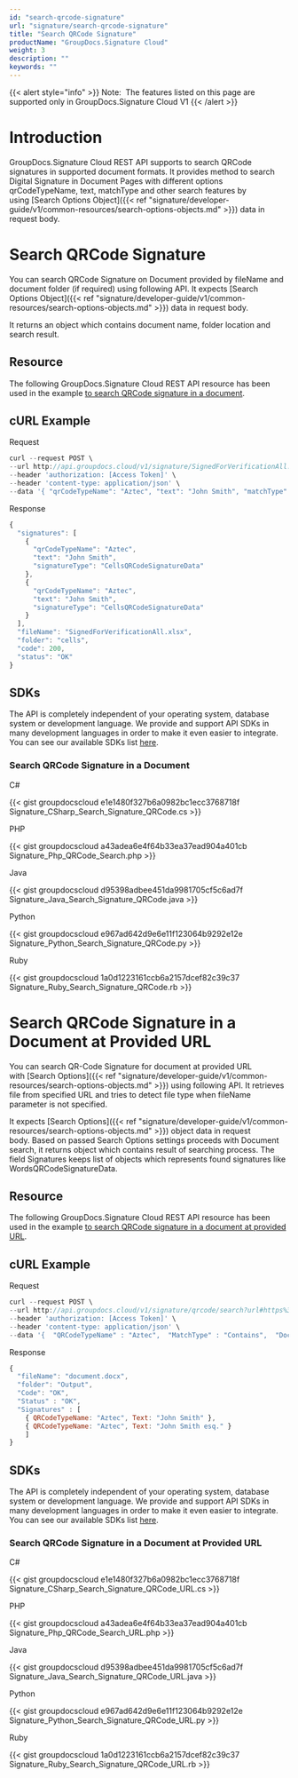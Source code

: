 ```yaml
---
id: "search-qrcode-signature"
url: "signature/search-qrcode-signature"
title: "Search QRCode Signature"
productName: "GroupDocs.Signature Cloud"
weight: 3
description: ""
keywords: ""
---
```


{{< alert style="info" >}}
Note:  The features listed on this page are supported only in GroupDocs.Signature Cloud V1
{{< /alert >}}

# Introduction #

GroupDocs.Signature Cloud REST API supports to search QRCode signatures in supported document formats. It provides method to search Digital Signature in Document Pages with different options qrCodeTypeName, text, matchType and other search features by using [Search Options Object]({{< ref "signature/developer-guide/v1/common-resources/search-options-objects.md" >}}) data in request body.

# Search QRCode Signature #

You can search QRCode Signature on Document provided by fileName and document folder (if required) using following API. It expects [Search Options Object]({{< ref "signature/developer-guide/v1/common-resources/search-options-objects.md" >}}) data in request body.

It returns an object which contains document name, folder location and search result.

## Resource ##

The following GroupDocs.Signature Cloud REST API resource has been used in the example [to search QRCode signature in a document](https://apireference.groupdocs.cloud/signature/#!/Search/PostSearchQRCode).

## cURL Example ##

 Request

```javascript
curl --request POST \
--url http://api.groupdocs.cloud/v1/signature/SignedForVerificationAll.xlsx/QRCode/search?folder#signed \
--header 'authorization: [Access Token]' \
--header 'content-type: application/json' \
--data '{ "qrCodeTypeName": "Aztec", "text": "John Smith", "matchType": "Contains", "documentPageNumber": 1, "pagesSetup": { "firstPage": true, "lastPage": false, "oddPages": false, "evenPages": false, "pageNumbers": [ 1 ] }, "searchAllPages": true, "OptionsType": "CellsSearchQRCodeOptionsData" }'

```

 Response

```javascript
{
  "signatures": [
    {
      "qrCodeTypeName": "Aztec",
      "text": "John Smith",
      "signatureType": "CellsQRCodeSignatureData"
    },
    {
      "qrCodeTypeName": "Aztec",
      "text": "John Smith",
      "signatureType": "CellsQRCodeSignatureData"
    }
  ],
  "fileName": "SignedForVerificationAll.xlsx",
  "folder": "cells",
  "code": 200,
  "status": "OK"
}
```

## SDKs ##

The API is completely independent of your operating system, database system or development language. We provide and support API SDKs in many development languages in order to make it even easier to integrate. You can see our available SDKs list [here](https://github.com/groupdocs-signature-cloud).

### Search QRCode Signature in a Document ###

 C#

{{< gist groupdocscloud e1e1480f327b6a0982bc1ecc3768718f Signature_CSharp_Search_Signature_QRCode.cs >}}

 PHP

{{< gist groupdocscloud a43adea6e4f64b33ea37ead904a401cb Signature_Php_QRCode_Search.php >}}

 Java

{{< gist groupdocscloud d95398adbee451da9981705cf5c6ad7f Signature_Java_Search_Signature_QRCode.java >}}

 Python

{{< gist groupdocscloud e967ad642d9e6e11f123064b9292e12e Signature_Python_Search_Signature_QRCode.py >}}

 Ruby

{{< gist groupdocscloud 1a0d1223161ccb6a2157dcef82c39c37 Signature_Ruby_Search_Signature_QRCode.rb >}}

# Search QRCode Signature in a Document at Provided URL #

You can search QR-Code Signature for document at provided URL with [Search Options]({{< ref "signature/developer-guide/v1/common-resources/search-options-objects.md" >}}) using following API. It retrieves file from specified URL and tries to detect file type when fileName parameter is not specified.

It expects [Search Options]({{< ref "signature/developer-guide/v1/common-resources/search-options-objects.md" >}}) object data in request body. Based on passed Search Options settings proceeds with Document search, it returns object which contains result of searching process. The field Signatures keeps list of objects which represents found signatures like WordsQRCodeSignatureData.

## Resource ##

The following GroupDocs.Signature Cloud REST API resource has been used in the example [to search QRCode signature in a document at provided URL](https://apireference.groupdocs.cloud/signature/#!/Search/PostSearchQRCodeFromUrl).

## cURL Example ##

 Request

```javascript
curl --request POST \
--url http://api.groupdocs.cloud/v1/signature/qrcode/search?url#https%3a%2f%2fwww.dropbox.com%2fs%2fumokluz338w4ng7%2fone-page.docx%3fdl%3d1 \
--header 'authorization: [Access Token]' \
--header 'content-type: application/json' \
--data '{  "QRCodeTypeName" : "Aztec",  "MatchType" : "Contains",  "DocumentPageNumber": 1,  "Text": "John Smith",  "SearchAllPages" : true,  "OptionsType" : "WordsSearchQRCodeOptionsData" }'

```

 Response

```javascript
{
  "fileName": "document.docx",
  "folder": "Output",
  "Code": "OK",
  "Status" : "OK",
  "Signatures" : [
    { QRCodeTypeName: "Aztec", Text: "John Smith" },
    { QRCodeTypeName: "Aztec", Text: "John Smith esq." }
    ]
}
```

## SDKs ##

The API is completely independent of your operating system, database system or development language. We provide and support API SDKs in many development languages in order to make it even easier to integrate. You can see our available SDKs list [here](https://github.com/groupdocs-signature-cloud).

### Search QRCode Signature in a Document at Provided URL ###

 C#

{{< gist groupdocscloud e1e1480f327b6a0982bc1ecc3768718f Signature_CSharp_Search_Signature_QRCode_URL.cs >}}

 PHP

{{< gist groupdocscloud a43adea6e4f64b33ea37ead904a401cb Signature_Php_QRCode_Search_URL.php >}}

 Java

{{< gist groupdocscloud d95398adbee451da9981705cf5c6ad7f Signature_Java_Search_Signature_QRCode_URL.java >}}

 Python

{{< gist groupdocscloud e967ad642d9e6e11f123064b9292e12e Signature_Python_Search_Signature_QRCode_URL.py >}}

 Ruby

{{< gist groupdocscloud 1a0d1223161ccb6a2157dcef82c39c37 Signature_Ruby_Search_Signature_QRCode_URL.rb >}}

